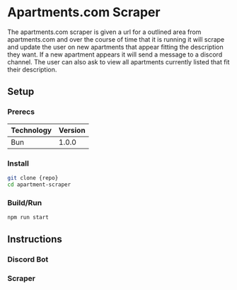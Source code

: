 # Apartments.com Scraper
The apartments.com scraper is given a url for a outlined area from apartments.com and over the course of time that it is running it will scrape and update the user on new apartments that appear fitting the description they want. If a new apartment appears it will send a message to a discord channel. The user can also ask to view all apartments currently listed that fit their description.

## Setup

### Prerecs

| Technology | Version |
| ---------- | -------- |
| Bun | 1.0.0 |

### Install

```bash
git clone {repo}
cd apartment-scraper
```

### Build/Run

```bash
npm run start
```

## Instructions

### Discord Bot

### Scraper